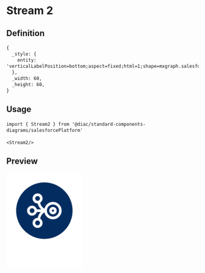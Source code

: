 # Stream 2

## Definition

```
{
  _style: { 
    entity: 'verticalLabelPosition=bottom;aspect=fixed;html=1;shape=mxgraph.salesforce.stream2;',
  },
  _width: 60,
  _height: 60,
}
```

## Usage

```
import { Stream2 } from '@diac/standard-components-diagrams/salesforcePlatform'

<Stream2/>
```

## Preview

<img src="./stream-2.png" width="200"/>
